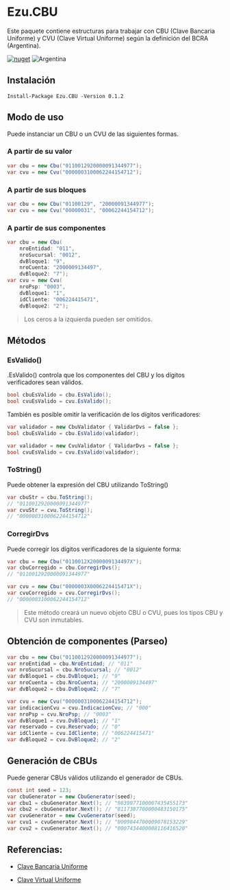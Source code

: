 # Ezu.CBU

Este paquete contiene estructuras para trabajar con CBU (Clave Bancaria Uniforme) y CVU (Clave Virtual Uniforme) según la definición del BCRA (Argentina).

[![nuget](https://img.shields.io/nuget/v/Ezu.CBU.svg)](https://www.nuget.org/packages/Ezu.CBU/)
![Argentina](https://flagcdn.com/h20/ar.png)


## Instalación
```
Install-Package Ezu.CBU -Version 0.1.2
```

## Modo de uso
Puede instanciar un CBU o un CVU de las siguientes formas.

### A partir de su valor
```c#
var cbu = new Cbu("0110012920000091344977");
var cvu = new Cvu("0000003100062244154712");
```

### A partir de sus bloques
```c#
var cbu = new Cbu("01100129", "20000091344977");
var cvu = new Cvu("00000031", "00062244154712");
```

### A partir de sus componentes
```c#
var cbu = new Cbu(
    nroEntidad: "011",
    nroSucursal: "0012",
    dvBloque1: "9",
    nroCuenta: "2000009134497",
    dvBloque2: "7");
var cvu = new Cvu(
    nroPsp: "0003",
    dvBloque1: "1",
    idCliente: "006224415471",
    dvBloque2: "2");
```
> Los ceros a la izquierda pueden ser omitidos.

## Métodos

### EsValido()
.EsValido() controla que los componentes del CBU y los dígitos verificadores sean válidos.
```c#
bool cbuEsValido = cbu.EsValido();
bool cvuEsValido = cvu.EsValido();
```
También es posible omitir la verificación de los dígitos verificadores:
```c#
var validador = new CbuValidator { ValidarDvs = false };
bool cbuEsValido = cbu.EsValido(validador);

var validador = new CvuValidator { ValidarDvs = false };
bool cvuEsValido = cvu.EsValido(validador);
```


### ToString()
Puede obtener la expresión del CBU utilizando ToString()
```c#
var cbuStr = cbu.ToString();
// "0110012920000091344977"
var cvuStr = cvu.ToString();
// "0000003100062244154712"
```

### CorregirDvs
Puede corregir los dígitos verificadores de la siguiente forma:
```c#
var cbu = new Cbu("0110012X2000009134497X");
var cbuCorregido = cbu.CorregirDvs();
// "0110012920000091344977"

var cvu = new Cbu("0000003X0006224415471X");
var cvuCorregido = cvu.CorregirDvs();
// "0000003100062244154712"
```
> Este método creará un nuevo objeto CBU o CVU, pues los tipos CBU y CVU son inmutables.

## Obtención de componentes (Parseo)
```c#
var cbu = new Cbu("0110012920000091344977");
var nroEntidad = cbu.NroEntidad; // "011"
var nroSucursal = cbu.NroSucursal; // "0012"
var dvBloque1 = cbu.DvBloque1; // "9"
var nroCuenta = cbu.NroCuenta; // "2000009134497"
var dvBloque2 = cbu.DvBloque2; // "7"

var cvu = new Cvu("0000003100062244154712");
var indicacionCvu = cvu.IndicacionCvu; // "000"
var nroPsp = cvu.NroPsp; // "0003"
var dvBloque1 = cvu.DvBloque1; // "1"
var reservado = cvu.Reservado; // "0"
var idCliente = cvu.IdCliente; // "006224415471"
var dvBloque2 = cvu.DvBloque2; // "2"
```

## Generación de CBUs
Puede generar CBUs válidos utilizando el generador de CBUs. 
```c#
const int seed = 123;
var cbuGenerator = new CbuGenerator(seed);
var cbu1 = cbuGenerator.Next(); // "9839077100007435455173"
var cbu2 = cbuGenerator.Next(); // "8117387700000483150175"
var cvuGenerator = new CvuGenerator(seed);
var cvu1 = cvuGenerator.Next(); // "0009844700009078153229"
var cvu2 = cvuGenerator.Next(); // "0007434400008116416520"
```

## Referencias:
- [Clave Bancaria Uniforme](https://es.wikipedia.org/wiki/Clave_Bancaria_Uniforme)

- [Clave Virtual Uniforme](http://www.bcra.gov.ar/pdfs/sistemasfinancierosydepagos/SNP3518.pdf)
